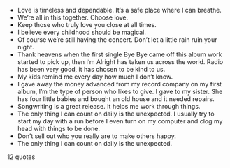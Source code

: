  - Love is timeless and dependable. It’s a safe place where I can breathe.
 - We’re all in this together. Choose love.
 - Keep those who truly love you close at all times.
 - I believe every childhood should be magical.
 - Of course we’re still having the concert. Don’t let a little rain ruin your night.
 - Thank heavens when the first single Bye Bye came off this album work started to pick up, then I’m Alright has taken us across the world. Radio has been very good, it has chosen to be kind to us.
 - My kids remind me every day how much I don’t know.
 - I gave away the money advanced from my record company on my first album, I’m the type of person who likes to give. I gave to my sister. She has four little babies and bought an old house and it needed repairs.
 - Songwriting is a great release. It helps me work through things.
 - The only thing I can count on daily is the unexpected. I usually try to start my day with a run before I even turn on my computer and clog my head with things to be done.
 - Don’t sell out who you really are to make others happy.
 - The only thing I can count on daily is the unexpected.

12 quotes